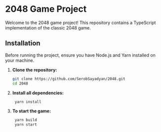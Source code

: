 # 2048 Game Project

Welcome to the 2048 game project! This repository contains a TypeScript implementation of the classic 2048 game.

## Installation

Before running the project, ensure you have Node.js and Yarn installed on your machine.

1. **Clone the repository:**

   ```bash
   git clone https://github.com/SerobSayadyan/2048.git
   cd 2048

2. **Install all dependencies:**
   ```bash
    yarn install

   
3. **To start the game:**
   
   ```bash
    yarn build
    yarn start
